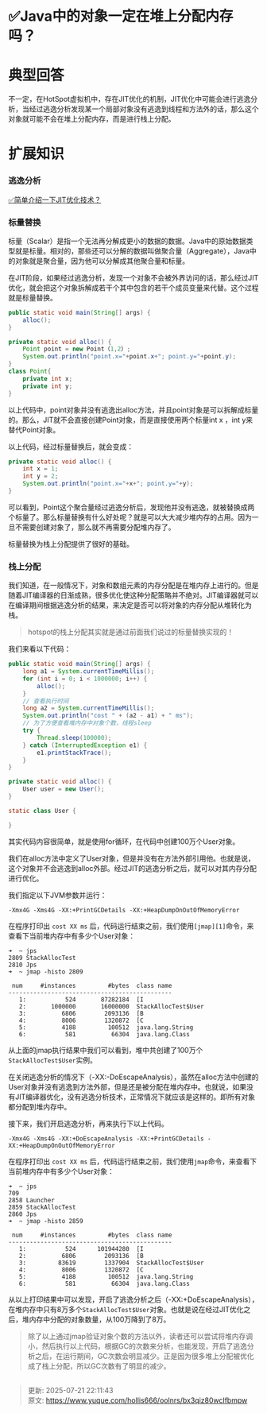 # ✅Java中的对象一定在堆上分配内存吗？

# 典型回答


不一定，在HotSpot虚拟机中，存在JIT优化的机制，JIT优化中可能会进行逃逸分析，当经过逃逸分析发现某一个局部对象没有逃逸到线程和方法外的话，那么这个对象就可能不会在堆上分配内存，而是进行栈上分配。



# 扩展知识


### 逃逸分析


[✅简单介绍一下JIT优化技术？](https://www.yuque.com/hollis666/oolnrs/nkr4ge#S0gWS)



### 标量替换


标量（Scalar）是指一个无法再分解成更小的数据的数据。Java中的原始数据类型就是标量。相对的，那些还可以分解的数据叫做聚合量（Aggregate），Java中的对象就是聚合量，因为他可以分解成其他聚合量和标量。



在JIT阶段，如果经过逃逸分析，发现一个对象不会被外界访问的话，那么经过JIT优化，就会把这个对象拆解成若干个其中包含的若干个成员变量来代替。这个过程就是标量替换。



```java
public static void main(String[] args) {
    alloc();
}

private static void alloc() {
    Point point = new Point（1,2）;
    System.out.println("point.x="+point.x+"; point.y="+point.y);
}
class Point{
    private int x;
    private int y;
}
```



以上代码中，point对象并没有逃逸出alloc方法，并且point对象是可以拆解成标量的。那么，JIT就不会直接创建Point对象，而是直接使用两个标量int x ，int y来替代Point对象。



以上代码，经过标量替换后，就会变成：



```java
private static void alloc() {
    int x = 1;
    int y = 2;
    System.out.println("point.x="+x+"; point.y="+y);
}
```



可以看到，Point这个聚合量经过逃逸分析后，发现他并没有逃逸，就被替换成两个标量了。那么标量替换有什么好处呢？就是可以大大减少堆内存的占用。因为一旦不需要创建对象了，那么就不再需要分配堆内存了。



标量替换为栈上分配提供了很好的基础。

### 栈上分配


我们知道，在一般情况下，对象和数组元素的内存分配是在堆内存上进行的。但是随着JIT编译器的日渐成熟，很多优化使这种分配策略并不绝对。JIT编译器就可以在编译期间根据逃逸分析的结果，来决定是否可以将对象的内存分配从堆转化为栈。



> hotspot的栈上分配其实就是通过前面我们说过的标量替换实现的！
>



我们来看以下代码：



```java
public static void main(String[] args) {
    long a1 = System.currentTimeMillis();
    for (int i = 0; i < 1000000; i++) {
        alloc();
    }
    // 查看执行时间
    long a2 = System.currentTimeMillis();
    System.out.println("cost " + (a2 - a1) + " ms");
    // 为了方便查看堆内存中对象个数，线程sleep
    try {
        Thread.sleep(100000);
    } catch (InterruptedException e1) {
        e1.printStackTrace();
    }
}

private static void alloc() {
    User user = new User();
}

static class User {

}
```



其实代码内容很简单，就是使用for循环，在代码中创建100万个User对象。



我们在alloc方法中定义了User对象，但是并没有在方法外部引用他。也就是说，这个对象并不会逃逸到alloc外部。经过JIT的逃逸分析之后，就可以对其内存分配进行优化。



我们指定以下JVM参数并运行：



```plain
-Xmx4G -Xms4G -XX:+PrintGCDetails -XX:+HeapDumpOnOutOfMemoryError
```



在程序打印出 `cost XX ms` 后，代码运行结束之前，我们使用`[jmap][1]`命令，来查看下当前堆内存中有多少个User对象：



```shell
➜  ~ jps
2809 StackAllocTest
2810 Jps
➜  ~ jmap -histo 2809

 num     #instances         #bytes  class name
----------------------------------------------
   1:           524       87282184  [I
   2:       1000000       16000000  StackAllocTest$User
   3:          6806        2093136  [B
   4:          8006        1320872  [C
   5:          4188         100512  java.lang.String
   6:           581          66304  java.lang.Class
```



从上面的jmap执行结果中我们可以看到，堆中共创建了100万个`StackAllocTest$User`实例。



在关闭逃逸分析的情况下（-XX:-DoEscapeAnalysis），虽然在alloc方法中创建的User对象并没有逃逸到方法外部，但是还是被分配在堆内存中。也就说，如果没有JIT编译器优化，没有逃逸分析技术，正常情况下就应该是这样的。即所有对象都分配到堆内存中。



接下来，我们开启逃逸分析，再来执行下以上代码。



```shell
-Xmx4G -Xms4G -XX:+DoEscapeAnalysis -XX:+PrintGCDetails -XX:+HeapDumpOnOutOfMemoryError
```



在程序打印出 `cost XX ms` 后，代码运行结束之前，我们使用`jmap`命令，来查看下当前堆内存中有多少个User对象：



```shell
➜  ~ jps
709
2858 Launcher
2859 StackAllocTest
2860 Jps
➜  ~ jmap -histo 2859

 num     #instances         #bytes  class name
----------------------------------------------
   1:           524      101944280  [I
   2:          6806        2093136  [B
   3:         83619        1337904  StackAllocTest$User
   4:          8006        1320872  [C
   5:          4188         100512  java.lang.String
   6:           581          66304  java.lang.Class
```



从以上打印结果中可以发现，开启了逃逸分析之后（-XX:+DoEscapeAnalysis），在堆内存中只有8万多个`StackAllocTest$User`对象。也就是说在经过JIT优化之后，堆内存中分配的对象数量，从100万降到了8万。



> 除了以上通过jmap验证对象个数的方法以外，读者还可以尝试将堆内存调小，然后执行以上代码，根据GC的次数来分析，也能发现，开启了逃逸分析之后，在运行期间，GC次数会明显减少。正是因为很多堆上分配被优化成了栈上分配，所以GC次数有了明显的减少。
>



## 


> 更新: 2025-07-21 22:11:43  
> 原文: <https://www.yuque.com/hollis666/oolnrs/bx3qiz80wclfbmpw>